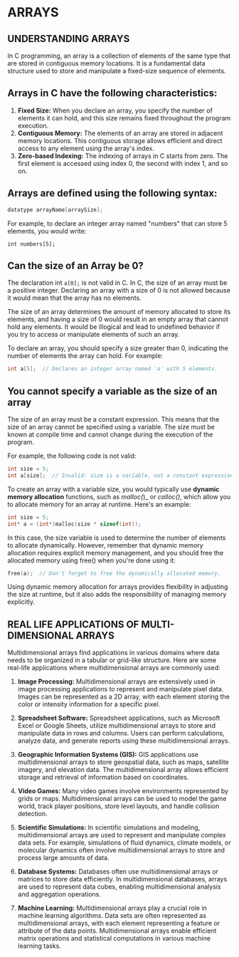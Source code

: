 # ARRAYS 

## UNDERSTANDING ARRAYS
In C programming, an array is a collection of elements of the same type that are stored in contiguous memory locations. It is a fundamental data structure used to store and manipulate a fixed-size sequence of elements. 

## Arrays in C have the following characteristics:

1. **Fixed Size:** When you declare an array, you specify the number of elements it can hold, and this size remains fixed throughout the program execution.
2. **Contiguous Memory:** The elements of an array are stored in adjacent memory locations. This contiguous storage allows efficient and direct access to any element using the array's index.
3. **Zero-based Indexing:** The indexing of arrays in C starts from zero. The first element is accessed using index 0, the second with index 1, and so on.

## Arrays are defined using the following syntax:

```C
datatype arrayName[arraySize];
```
For example, to declare an integer array named "numbers" that can store 5 elements, you would write:

```
int numbers[5];
```


## Can the size of an Array be 0?
The declaration int ```a[0];``` is not valid in C. In C, the size of an array must be a positive integer. Declaring an array with a size of 0 is not allowed because it would mean that the array has no elements.

The size of an array determines the amount of memory allocated to store its elements, and having a size of 0 would result in an empty array that cannot hold any elements. It would be illogical and lead to undefined behavior if you try to access or manipulate elements of such an array.

To declare an array, you should specify a size greater than 0, indicating the number of elements the array can hold. For example:

```c
int a[5];  // Declares an integer array named 'a' with 5 elements.
```

## You cannot specify a variable as the size of an array
The size of an array must be a constant expression. This means that the size of an array cannot be specified using a variable. The size must be known at compile time and cannot change during the execution of the program.

For example, the following code is not valid:

```c
int size = 5;
int a[size];  // Invalid: size is a variable, not a constant expression.
```

To create an array with a variable size, you would typically use **dynamic memory allocation** functions, such as _malloc(_)_ or _calloc()_, which allow you to allocate memory for an array at runtime. Here's an example:

```c
int size = 5;
int* a = (int*)malloc(size * sizeof(int));
```

In this case, the size variable is used to determine the number of elements to allocate dynamically. However, remember that dynamic memory allocation requires explicit memory management, and you should free the allocated memory using free() when you're done using it:

```c
free(a);  // Don't forget to free the dynamically allocated memory.
```

Using dynamic memory allocation for arrays provides flexibility in adjusting the size at runtime, but it also adds the responsibility of managing memory explicitly.



## REAL LIFE APPLICATIONS OF MULTI-DIMENSIONAL ARRAYS
Multidimensional arrays find applications in various domains where data needs to be organized in a tabular or grid-like structure. Here are some real-life applications where multidimensional arrays are commonly used:

1. **Image Processing:** Multidimensional arrays are extensively used in image processing applications to represent and manipulate pixel data. Images can be represented as a 2D array, with each element storing the color or intensity information for a specific pixel.

2. **Spreadsheet Software:** Spreadsheet applications, such as Microsoft Excel or Google Sheets, utilize multidimensional arrays to store and manipulate data in rows and columns. Users can perform calculations, analyze data, and generate reports using these multidimensional arrays.

3. **Geographic Information Systems (GIS):** GIS applications use multidimensional arrays to store geospatial data, such as maps, satellite imagery, and elevation data. The multidimensional array allows efficient storage and retrieval of information based on coordinates.

4. **Video Games:** Many video games involve environments represented by grids or maps. Multidimensional arrays can be used to model the game world, track player positions, store level layouts, and handle collision detection.

5. **Scientific Simulations:** In scientific simulations and modeling, multidimensional arrays are used to represent and manipulate complex data sets. For example, simulations of fluid dynamics, climate models, or molecular dynamics often involve multidimensional arrays to store and process large amounts of data.

6. **Database Systems:** Databases often use multidimensional arrays or matrices to store data efficiently. In multidimensional databases, arrays are used to represent data cubes, enabling multidimensional analysis and aggregation operations.

7. **Machine Learning:** Multidimensional arrays play a crucial role in machine learning algorithms. Data sets are often represented as multidimensional arrays, with each element representing a feature or attribute of the data points. Multidimensional arrays enable efficient matrix operations and statistical computations in various machine learning tasks.